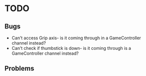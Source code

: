 # TODO

## Bugs
* Can't access Grip axis- is it coming through in a GameController channel instead?
* Can't check if thumbstick is down- is it coming through is a GameController channel instead?

## Problems
